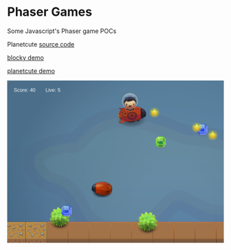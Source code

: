# Phaser Games

Some Javascript's Phaser game POCs

Planetcute [source code](planetcute.html)

[blocky demo](http://htmlpreview.github.io/?https://github.com/YannCaron/PhaserGames/blob/master/blockly.html)

[planetcute demo](http://htmlpreview.github.io/?https://github.com/YannCaron/PhaserGames/blob/master/planetcute.html)

![planetcute](img/planetcute.png)
